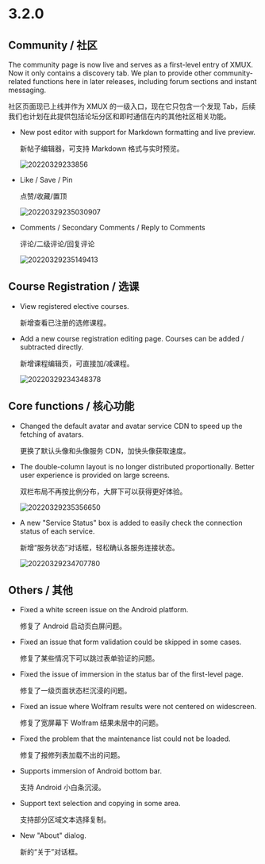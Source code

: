# 3.2.0

## Community / 社区

The community page is now live and serves as a first-level entry of XMUX. Now it only contains a discovery tab. We plan to provide other community-related functions here in later releases, including forum sections and instant messaging.

社区页面现已上线并作为 XMUX 的一级入口，现在它只包含一个发现 Tab，后续我们也计划在此提供包括论坛分区和即时通信在内的其他社区相关功能。

- New post editor with support for Markdown formatting and live preview.

  新帖子编辑器，可支持 Markdown 格式与实时预览。

  ![20220329233856](https://cdn.jsdelivr.net/gh/XMUMY/docs/docs/app/changelog/attachments/20220329233856.png)

- Like / Save / Pin

   点赞/收藏/置顶

  ![20220329235030907](https://cdn.jsdelivr.net/gh/XMUMY/docs/docs/app/changelog/attachments/20220329235030907.png)

- Comments / Secondary Comments / Reply to Comments

  评论/二级评论/回复评论
  
  ![20220329235149413](https://cdn.jsdelivr.net/gh/XMUMY/docs/docs/app/changelog/attachments/20220329235149413.png)

## Course Registration / 选课

- View registered elective courses.

  新增查看已注册的选修课程。

- Add a new course registration editing page. Courses can be added / subtracted directly.

  新增课程编辑页，可直接加/减课程。
  
  ![20220329234348378](https://cdn.jsdelivr.net/gh/XMUMY/docs/docs/app/changelog/attachments/20220329234348378.png)

## Core functions / 核心功能

- Changed the default avatar and avatar service CDN to speed up the fetching of avatars.

  更换了默认头像和头像服务 CDN，加快头像获取速度。

- The double-column layout is no longer distributed proportionally. Better user experience is provided on large screens.

  双栏布局不再按比例分布，大屏下可以获得更好体验。

  ![20220329235356650](https://cdn.jsdelivr.net/gh/XMUMY/docs/docs/app/changelog/attachments/20220329235356650.png)

- A new "Service Status" box is added to easily check the connection status of each service.

  新增“服务状态”对话框，轻松确认各服务连接状态。
  
  ![20220329234707780](https://cdn.jsdelivr.net/gh/XMUMY/docs/docs/app/changelog/attachments/20220329234707780.png)

## Others / 其他

- Fixed a white screen issue on the Android platform.

  修复了 Android 启动页白屏问题。

- Fixed an issue that form validation could be skipped in some cases.

  修复了某些情况下可以跳过表单验证的问题。

- Fixed the issue of immersion in the status bar of the first-level page.

  修复了一级页面状态栏沉浸的问题。

- Fixed an issue where Wolfram results were not centered on widescreen.

  修复了宽屏幕下 Wolfram 结果未居中的问题。

- Fixed the problem that the maintenance list could not be loaded.

  修复了报修列表加载不出的问题。

- Supports immersion of Android bottom bar.

  支持 Android 小白条沉浸。

- Support text selection and copying in some area.

  支持部分区域文本选择复制。

- New "About" dialog.

  新的“关于”对话框。
